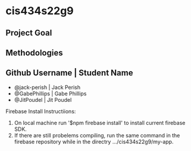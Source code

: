 # cis434s22g9
## Project Goal


## Methodologies


## Github Username  |  Student Name
* @jack-perish | Jack Perish
* @GabePhillips | Gabe Phillips
* @JitPoudel | Jit Poudel

Firebase Install Instructiions:
1) On local machine run '$npm firebase install' to install current firebase SDK.
2) If there are still probelems compiling, run the same command in the firebase repository while in the directry .../cis434s22g9/my-app.
